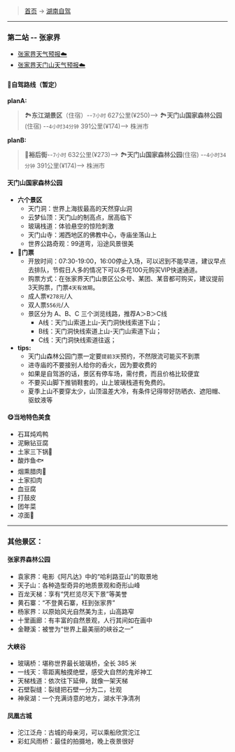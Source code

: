 >  [首页](../../README.md) -> [湖南自驾](../.md)

---

### 第二站 -- 张家界

* [张家界天气预报☁️](https://waptianqi.2345.com/hunanlvyou/jingdianzjj/)
* [张家界天门山天气预报☁️](https://waptianqi.2345.com/hunanlvyou/jingdianzjjtms/)

#### 🚙自驾路线（暂定）
**planA:**
>  🏞️**东江湖景区**（住宿）--`7小时` 627公里(¥250)--> 🏞️**天门山国家森林公园**(住宿) --`4小时34分钟` 391公里(¥174)--> 株洲市

**planB:**
>  🍲**裕后街**--`7小时` 632公里(¥273)--> 🏞️**天门山国家森林公园**(住宿) --`4小时34分钟` 391公里(¥174)--> 株洲市

#### 天门山国家森林公园
* **六个景区**
    + 天门洞：世界上海拔最高的天然穿山洞
    + 云梦仙顶：天门山的制高点，居高临下
    + 玻璃栈道：体验悬空的惊险刺激
    + 天门山寺：湘西地区的佛教中心，寺庙坐落山上
    + 世界公路奇观：99道弯，沿途风景很美
* **🎫门票**
    + 开放时间：07:30-19:00，16:00停止入场，可以迟到不能早进，建议早点去排队，节假日人多的情况下可以多花100元购买VIP快速通道。
    + 购票方式：在张家界天门山景区公众号、某团、某音都可购买，建议提前3天购票，门票`4天有效期`。
    + 成人票`¥278元`/人
    + 双人票`556元`/人
    + 景区分为 A、B、C 三个浏览线路，推荐A＞B＞C线
        - A线：天门山索道上山-天门洞快线索道下山；
        - B线：天门洞快线索道上山-天门山索道下山；
        - C线：天门洞快线索道往返；
* **tips:**
    + 天门山森林公园门票一定要`提前3天`预约，不然限流可能买不到票
    + 进寺庙的不要接别人给你的香火，因为要收费的
    + 如果是自驾游的话，景区有停车场，需付费，而且价格比较便宜
    + 不要买山脚下推销鞋套的，山上玻璃栈道有免费的。
    * 夏季上山不要穿太少，山顶温差大冷，有条件记得带好防晒衣、遮阳帽、驱蚊液等
        

#### 😋当地特色美食
* 石耳炖鸡鸭
* 泥鳅钻豆腐
* 土家三下锅🥘
* 酸炸鱼🐟
* 烟熏腊肉🥩
* 土家扣肉
* 血豆腐
* 打鼓皮
* 团年菜
* 凉面🍝

--- 

### 其他景区：

#### 张家界森林公园
* 袁家界：电影《阿凡达》中的“哈利路亚山”的取景地
* 天子山：各种造型奇异的地质景观和奇形山峰
* 百龙天梯：享有“凭栏览尽天下景”等美誉
* 黄石寨：“不登黄石寨，枉到张家界”
* 杨家界：以原始风光自然美为主，山高路窄
* 十里画廊：有丰富的自然景观，人行其间如在画中
* 金鞭溪：被誉为“世界上最美丽的峡谷之一”
    
#### 大峡谷
* 玻璃桥：堪称世界最长玻璃桥，全长 385 米
* 一线天：零距离触摸绝壁，感受大自然的鬼斧神工
* 天梯栈道：依次往下延伸，就像一架天梯
* 石壁裂缝：裂缝把石壁一分为二，壮观
* 神泉湖：一个充满诗意的地方，湖水干净清冽

#### 凤凰古城
* 沱江泛舟：古城的母亲河，可以乘船欣赏沱江
* 彩虹风雨桥：最佳的拍摄地，晚上夜景很好

